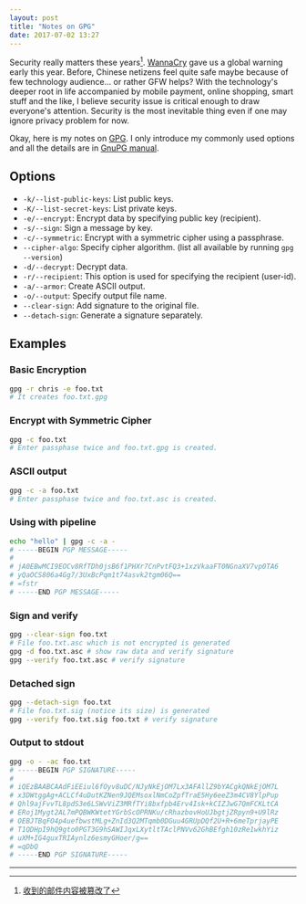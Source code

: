 ```yaml
---
layout: post
title: "Notes on GPG"
date: 2017-07-02 13:27
---
```


Security really matters these
years[^1]. [WannaCry](https://www.google.com/url?sa=t&rct=j&q=&esrc=s&source=web&cd=4&cad=rja&uact=8&ved=0ahUKEwiJmZDu8-nUAhUCX5QKHURUDmIQFgg5MAM&url=https%3A%2F%2Fen.wikipedia.org%2Fwiki%2FWannaCry_ransomware_attack&usg=AFQjCNF1ODznJ6dREATHzLd24K2eiV173A) gave
us a global warning early this year. Before, Chinese netizens feel
quite safe maybe because of few technology audience... or rather GFW
helps? With the technology's deeper root in life accompanied by mobile
payment, online shopping, smart stuff and the like, I believe security
issue is critical enough to draw everyone's attention. Security is the
most inevitable thing even if one may ignore privacy problem for now.

Okay, here is my notes
on [GPG](https://en.wikipedia.org/wiki/GNU_Privacy_Guard). I only
introduce my commonly used options and all the details are
in [GnuPG manual](https://www.gnupg.org/documentation/manuals/gnupg/).

## Options

- `-k/--list-public-keys`: List public keys.
- `-K/--list-secret-keys`: List private keys.
- `-e/--encrypt`: Encrypt data by specifying public key (recipient).
- `-s/--sign`: Sign a message by key.
- `-c/--symmetric`: Encrypt with a symmetric cipher using a passphrase.
- `--cipher-algo`: Specify cipher algorithm. (list all available by running `gpg --version`)
- `-d/--decrypt`: Decrypt data.
- `-r/--recipient`: This option is used for specifying the recipient (user-id).
- `-a/--armor`: Create ASCII output.
- `-o/--output`: Specify output file name.
- `--clear-sign`: Add signature to the original file.
- `--detach-sign`: Generate a signature separately.

## Examples

### Basic Encryption
```sh
gpg -r chris -e foo.txt
# It creates foo.txt.gpg
```

### Encrypt with Symmetric Cipher
```sh
gpg -c foo.txt
# Enter passphase twice and foo.txt.gpg is created.
```

### ASCII output
```sh
gpg -c -a foo.txt
# Enter passphase twice and foo.txt.asc is created.
```

### Using with pipeline
```sh
echo "hello" | gpg -c -a -
# -----BEGIN PGP MESSAGE-----
#
# jA0EBwMCI9EOCv8RfTDh0jsB6f1PHXr7CnPvtFQ3+1xzVkaaFT0NGnaXV7vp0TA6
# yQaOCS806a4Gg7/3UxBcPqm1t74asvk2tgm06Q==
# =fstr
# -----END PGP MESSAGE-----
```

### Sign and verify
```sh
gpg --clear-sign foo.txt
# File foo.txt.asc which is not encrypted is generated
gpg -d foo.txt.asc # show raw data and verify signature
gpg --verify foo.txt.asc # verify signature
```

### Detached sign
```sh
gpg --detach-sign foo.txt
# File foo.txt.sig (notice its size) is generated
gpg --verify foo.txt.sig foo.txt # verify signature
```

### Output to stdout
```sh
gpg -o - -ac foo.txt
# -----BEGIN PGP SIGNATURE-----
# 
# iQEzBAABCAAdFiEEiul6fOyv8uDC/NJyNkEjOM7Lx3AFAllZ9bYACgkQNkEjOM7L
# x3DWtggAg+ACLCf4uDutKZNen9JQEMsoxlNmCoZpfTraE5Hy6eeZ3m4CV8YlpPup
# Qhl9ajFvvTL8pdS3e6LSWvViZ3MRfTYi8bxfpb4Erv4Isk+kCIZJwG7QmFCKLtCA
# ERoj1Mygt2AL7mPQBWKWtetYGrbScOPRNKu/cRhazbovHoUJbgtjZRpyn9+U9lRz
# OEBJTBqFO4p4uefbwstMLg+ZnId3Q2MTqmb0DGuu4GRUpDQf2U+R+6meTprjayPE
# T1QDHpI9hQ9gto0PGT3G9hSAWIJqxLXytltTAclPNVv62GhBEfgh10zRe1wkhYiz
# uXM+IG4guxTRIAynlz6esmyGHoer/g==
# =qDbQ
# -----END PGP SIGNATURE-----
```

---

[^1]: [收到的邮件内容被篡改了](https://www.v2ex.com/t/372427)
